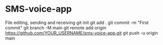 # SMS-voice-app
File editing, sending and receiving
git init
git add .
git commit -m "First commit"
git branch -M main
git remote add origin https://github.com/YOUR_USERNAME/sms-voice-app.git
git push -u origin main
